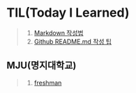 TIL(Today I Learned) 
======================

> 1. [Markdown 작성법](https://gist.github.com/ihoneymon/652be052a0727ad59601)
> 2. [Github README.md 작성 팁](https://lsh424.tistory.com/37)

 MJU(명지대학교)
---------------

> 1. [freshman](https://github.com/LoveYaeMiko/TIL/tree/main/MJU/freshman)
